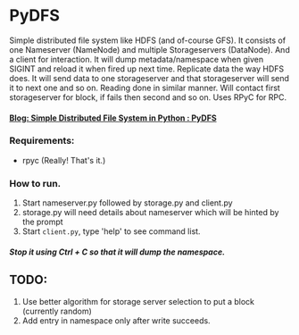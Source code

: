 # PyDFS
Simple distributed file system like HDFS (and of-course GFS). It consists of one Nameserver (NameNode) and multiple Storageservers (DataNode). And a client for interaction. It will dump metadata/namespace when given SIGINT and reload it when fired up next time. Replicate data  the way HDFS does. It will send data to one storageserver and that storageserver will send it to next one and so on. Reading done in similar manner. Will contact first storageserver for block, if fails then second and so on.  Uses RPyC for RPC.

#### [Blog: Simple Distributed File System in Python : PyDFS](https://superuser.blog/distributed-file-system-python/) 

### Requirements:
  - rpyc (Really! That's it.)
  
### How to run.
  1. Start nameserver.py followed by storage.py and client.py
  2. storage.py will need details about nameserver which will be hinted by the prompt
  3. Start `client.py`, type 'help' to see command list.

##### Stop it using Ctrl + C so that it will dump the namespace.

## TODO:
  1. Use better algorithm for storage server selection to put a block (currently random)
  2. Add entry in namespace only after write succeeds.

